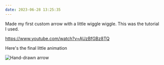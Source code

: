 ```yaml
---
date: 2023-06-28 13:25:35
---
```


Made my first custom arrow with a little wiggle wiggle. This was the tutorial I used.

https://www.youtube.com/watch?v=AUzBfGBz8TQ

Here's the final little animation

![Hand-drawn arrow](https://jmblogstorrage.blob.core.windows.net/media/Hand%20Drawn%20Arrow.gif)
